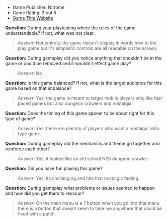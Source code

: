 * Game Publisher: Nitrome
* Game Rating: 3 out 5
* [Game Title Website](https://apps.apple.com/us/app/sprint-rpg/id1277023608)

**Question:** During your playtesting where the rules of the game understandable? If not, what was not clear.
> _Answer:_ Not entirely, the game doesn't display in words how to the play game but it's simplistic controls are all readable on the screen.

**Question:** During gameplay did you notice anything that shouldn't be in the game or could be removed and it wouldn't effect game play?
> _Answer:_ No

**Question:** Is this game balanced? If not, what is the target audience for this game based on that imbalance?
> _Answer:_ Yes, the game is meant to target mobile players who like fast paced games but also dungeon crawlers and nostalgia.

**Question:** Does the timing of this game appear to be about right for this type of game?
> _Answer:_ Yes, there are plennty of players who want a nostalgic retro type game.

**Question:** During gameplay did the mechanics and theme go together and reinforce each other?
> _Answer:_ Yes, it looked like an old school NES dungeon crawler.

**Question:** Did you have fun playing this game?
> _Answer:_ Yes, its challenging and hits that nostalgic feeling.

**Question:** During gameplay what problems or issues seemed to happen and how did you get them to reoccur?
> _Answer:_ On the main menu is a ? button when you go into that menu there is a button that doesnt seem to take me anywhere that could be fixed with a patch.
